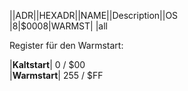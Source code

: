 ||ADR||HEXADR||NAME||Description||OS  
|8|$0008|WARMST| |all  
  
Register für den Warmstart:  
  
|__Kaltstart__| 0 / $00  
|__Warmstart__| 255 / $FF  
